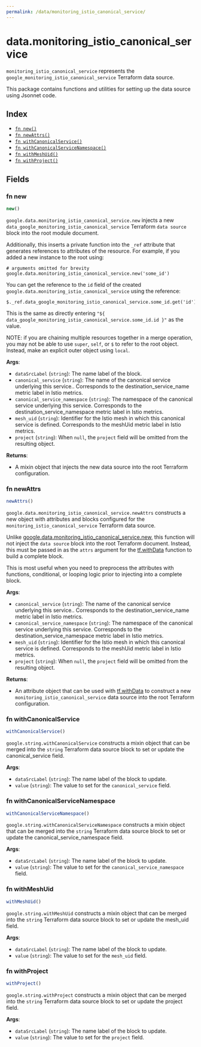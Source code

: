 ```yaml
---
permalink: /data/monitoring_istio_canonical_service/
---
```


# data.monitoring_istio_canonical_service

`monitoring_istio_canonical_service` represents the `google_monitoring_istio_canonical_service` Terraform data source.



This package contains functions and utilities for setting up the data source using Jsonnet code.


## Index

* [`fn new()`](#fn-new)
* [`fn newAttrs()`](#fn-newattrs)
* [`fn withCanonicalService()`](#fn-withcanonicalservice)
* [`fn withCanonicalServiceNamespace()`](#fn-withcanonicalservicenamespace)
* [`fn withMeshUid()`](#fn-withmeshuid)
* [`fn withProject()`](#fn-withproject)

## Fields

### fn new

```ts
new()
```


`google.data.monitoring_istio_canonical_service.new` injects a new `data_google_monitoring_istio_canonical_service` Terraform `data source`
block into the root module document.

Additionally, this inserts a private function into the `_ref` attribute that generates references to attributes of the
resource. For example, if you added a new instance to the root using:

    # arguments omitted for brevity
    google.data.monitoring_istio_canonical_service.new('some_id')

You can get the reference to the `id` field of the created `google.data.monitoring_istio_canonical_service` using the reference:

    $._ref.data_google_monitoring_istio_canonical_service.some_id.get('id')

This is the same as directly entering `"${ data_google_monitoring_istio_canonical_service.some_id.id }"` as the value.

NOTE: if you are chaining multiple resources together in a merge operation, you may not be able to use `super`, `self`,
or `$` to refer to the root object. Instead, make an explicit outer object using `local`.

**Args**:
  - `dataSrcLabel` (`string`): The name label of the block.
  - `canonical_service` (`string`): The name of the canonical service underlying this service.. 
                        Corresponds to the destination_service_name metric label in Istio metrics.
  - `canonical_service_namespace` (`string`): The namespace of the canonical service underlying this service.
                        Corresponds to the destination_service_namespace metric label in Istio metrics.
  - `mesh_uid` (`string`): Identifier for the Istio mesh in which this canonical service is defined.
                        Corresponds to the meshUid metric label in Istio metrics.
  - `project` (`string`):  When `null`, the `project` field will be omitted from the resulting object.

**Returns**:
- A mixin object that injects the new data source into the root Terraform configuration.


### fn newAttrs

```ts
newAttrs()
```


`google.data.monitoring_istio_canonical_service.newAttrs` constructs a new object with attributes and blocks configured for the `monitoring_istio_canonical_service`
Terraform data source.

Unlike [google.data.monitoring_istio_canonical_service.new](#fn-monitoring_istio_canonical_servicenew), this function will not inject the `data source`
block into the root Terraform document. Instead, this must be passed in as the `attrs` argument for the
[tf.withData](https://github.com/tf-libsonnet/core/tree/main/docs#fn-withdata) function to build a complete block.

This is most useful when you need to preprocess the attributes with functions, conditional, or looping logic prior to
injecting into a complete block.

**Args**:
  - `canonical_service` (`string`): The name of the canonical service underlying this service.. 
                        Corresponds to the destination_service_name metric label in Istio metrics.
  - `canonical_service_namespace` (`string`): The namespace of the canonical service underlying this service.
                        Corresponds to the destination_service_namespace metric label in Istio metrics.
  - `mesh_uid` (`string`): Identifier for the Istio mesh in which this canonical service is defined.
                        Corresponds to the meshUid metric label in Istio metrics.
  - `project` (`string`):  When `null`, the `project` field will be omitted from the resulting object.

**Returns**:
  - An attribute object that can be used with [tf.withData](https://github.com/tf-libsonnet/core/tree/main/docs#fn-withdata) to construct a new `monitoring_istio_canonical_service` data source into the root Terraform configuration.


### fn withCanonicalService

```ts
withCanonicalService()
```

`google.string.withCanonicalService` constructs a mixin object that can be merged into the `string`
Terraform data source block to set or update the canonical_service field.



**Args**:
  - `dataSrcLabel` (`string`): The name label of the block to update.
  - `value` (`string`): The value to set for the `canonical_service` field.


### fn withCanonicalServiceNamespace

```ts
withCanonicalServiceNamespace()
```

`google.string.withCanonicalServiceNamespace` constructs a mixin object that can be merged into the `string`
Terraform data source block to set or update the canonical_service_namespace field.



**Args**:
  - `dataSrcLabel` (`string`): The name label of the block to update.
  - `value` (`string`): The value to set for the `canonical_service_namespace` field.


### fn withMeshUid

```ts
withMeshUid()
```

`google.string.withMeshUid` constructs a mixin object that can be merged into the `string`
Terraform data source block to set or update the mesh_uid field.



**Args**:
  - `dataSrcLabel` (`string`): The name label of the block to update.
  - `value` (`string`): The value to set for the `mesh_uid` field.


### fn withProject

```ts
withProject()
```

`google.string.withProject` constructs a mixin object that can be merged into the `string`
Terraform data source block to set or update the project field.



**Args**:
  - `dataSrcLabel` (`string`): The name label of the block to update.
  - `value` (`string`): The value to set for the `project` field.

